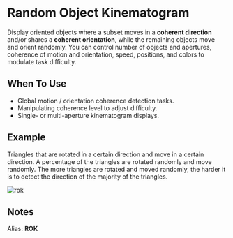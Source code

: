 # Random Object Kinematogram

Display oriented objects where a subset moves in a **coherent direction** and/or shares a **coherent orientation**, while the remaining objects move and orient randomly. You can control number of objects and apertures, coherence of motion and orientation, speed, positions, and colors to modulate task difficulty.

## When To Use

- Global motion / orientation coherence detection tasks.
- Manipulating coherence level to adjust difficulty.
- Single- or multi-aperture kinematogram displays.

## Example

Triangles that are rotated in a certain direction and move in a certain direction. 
A percentage of the triangles are rotated randomly and move randomly. 
The more triangles are rotated and moved randomly, 
the harder it is to detect the direction of the majority of the triangles.

![rok](../../img/stimuli/rok.png)

## Notes

Alias: **ROK**